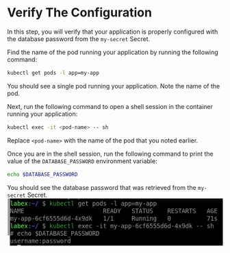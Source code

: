 # Verify The Configuration

In this step, you will verify that your application is properly configured with the database password from the `my-secret` Secret.

Find the name of the pod running your application by running the following command:

```bash
kubectl get pods -l app=my-app
```

You should see a single pod running your application. Note the name of the pod.

Next, run the following command to open a shell session in the container running your application:

```bash
kubectl exec -it <pod-name> -- sh
```

Replace `<pod-name>` with the name of the pod that you noted earlier.

Once you are in the shell session, run the following command to print the value of the `DATABASE_PASSWORD` environment variable:

```bash
echo $DATABASE_PASSWORD
```

You should see the database password that was retrieved from the `my-secret` Secret.
![lab-configuring-apps-with-secrets-3](assets/lab-configuring-apps-with-secrets-3.png)
